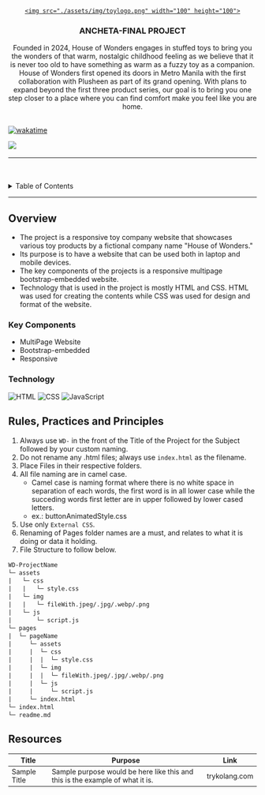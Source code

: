 <a name="readme-top">

<br/>

<br />
<div align="center">
  <a href="https://github.com/Ancheta123/">

    <img src="./assets/img/toylogo.png" width="100" height="100">
  </a>

  <h3 align="center">ANCHETA-FINAL PROJECT</h3>
</div>

<div align="center">
  Founded in 2024, House of Wonders engages in stuffed toys to bring you the wonders of that warm, nostalgic childhood feeling as we believe that it is never too old to have something as warm as a fuzzy toy as a companion.
  House of Wonders first opened its doors in Metro Manila with the first collaboration with Plusheen as part of its grand opening. With plans to expand beyond the first three product series, our goal is to bring you one step closer to a place where you can find comfort make you feel like you are home.
</div>

<br />

[![wakatime](https://wakatime.com/badge/user/d7129ac7-fd68-49f5-94fc-7789b403b4d4/project/bc4f4cdc-1261-460e-813b-a0a113ce0ae2.svg)](https://wakatime.com/badge/user/d7129ac7-fd68-49f5-94fc-7789b403b4d4/project/bc4f4cdc-1261-460e-813b-a0a113ce0ae2)


![](https://visit-counter.vercel.app/counter.png?page=ancheta123/WD-Seatwork-ToyCompany)

---

<br />
<br />

<details>
  <summary>Table of Contents</summary>
  <ol>
    <li>
      <a href="#overview">Overview</a>
      <ol>
        <li>
          <a href="#key-components">Key Components</a>
        </li>
        <li>
          <a href="#technology">Technology</a>
        </li>
      </ol>
    </li>
    <li>
      <a href="#rule,-practices-and-principles">Rules, Practices and Principles</a>
    </li>
    <li>
      <a href="#resources">Resources</a>
    </li>
  </ol>
</details>

---

## Overview
- The project is a responsive toy company website that showcases various toy products by a fictional company
name "House of Wonders."
- Its purpose is to have a website that can be used both in laptop and mobile devices.
- The key components of the projects is a responsive multipage bootstrap-embedded website.
- Technology that is used in the project is mostly HTML and CSS. HTML was used for creating the contents while
CSS was used for design and format of the website.

### Key Components
- MultiPage Website
- Bootstrap-embedded
- Responsive

### Technology
![HTML](https://img.shields.io/badge/HTML-E34F26?style=for-the-badge&logo=html5&logoColor=white)
![CSS](https://img.shields.io/badge/CSS-1572B6?style=for-the-badge&logo=css3&logoColor=white)
![JavaScript](https://img.shields.io/badge/JavaScript-F7DF1E?style=for-the-badge&logo=javascript&logoColor=white)

## Rules, Practices and Principles
1. Always use `WD-` in the front of the Title of the Project for the Subject followed by your custom naming.
2. Do not rename any .html files; always use `index.html` as the filename.
3. Place Files in their respective folders.
4. All file naming are in camel case.
   - Camel case is naming format where there is no white space in separation of each words, the first word is in all lower case while the succeding words first letter are in upper followed by lower cased letters.
   - ex.: buttonAnimatedStyle.css
5. Use only `External CSS`.
6. Renaming of Pages folder names are a must, and relates to what it is doing or data it holding.
7. File Structure to follow below.

```
WD-ProjectName
└─ assets
|   └─ css
|   |   └─ style.css
|   └─ img
|   |   └─ fileWith.jpeg/.jpg/.webp/.png
|   └─ js
|       └─ script.js
└─ pages
|  └─ pageName
|     └─ assets
|     |  └─ css
|     |  |  └─ style.css
|     |  └─ img
|     |  |  └─ fileWith.jpeg/.jpg/.webp/.png
|     |  └─ js
|     |     └─ script.js
|     └─ index.html
└─ index.html
└─ readme.md
```

## Resources

<!-- TODO: Add References -->
| Title | Purpose | Link |
|-|-|-|
| Sample Title | Sample purpose would be here like this and this is the example of what it is. | trykolang.com |
